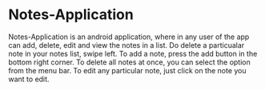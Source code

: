 # Notes-Application

Notes-Application is an android application, where in any user of the app can add, delete, edit and view the notes in a list.
Do delete a particualar note in your notes list, swipe left. To add a note, press the add button in the bottom right corner.
To delete all notes at once, you can select the option from the menu bar. To edit any particular note, just click on the note you want to edit.

